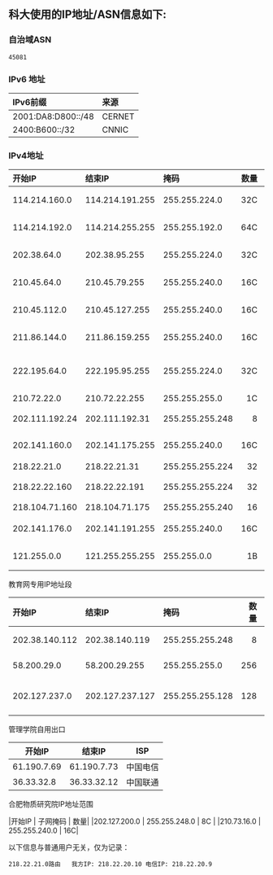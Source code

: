 ## 科大使用的IP地址/ASN信息如下:

### 自治域ASN
```
45081
```

### IPv6 地址

| IPv6前缀           |    来源   |
| :----------------- | :-------- |
| 2001:DA8:D800::/48 | CERNET    |
| 2400:B600::/32     | CNNIC     |

### IPv4地址

| 开始IP        |      结束IP     |     掩码      | 数量 | 出口  |
| :------------ | :-------------- | :------------ | --: | :--- |
| 114.214.160.0 | 114.214.191.255 | 255.255.224.0 | 32C | CERNET中国教育网 |
| 114.214.192.0 | 114.214.255.255 | 255.255.192.0 | 64C | CERNET中国教育网 |
| 202.38.64.0   | 202.38.95.255   | 255.255.224.0 | 32C | CERNET中国教育网 |
| 210.45.64.0   | 210.45.79.255   | 255.255.240.0 | 16C | CERNET中国教育网 |
| 210.45.112.0  | 210.45.127.255  | 255.255.240.0 | 16C | CERNET中国教育网 |
| 211.86.144.0  | 211.86.159.255  | 255.255.240.0 | 16C | CERNET中国教育网 |
| 222.195.64.0  | 222.195.95.255  | 255.255.224.0 | 32C | CERNET中国教育网合计208C |
| 210.72.22.0   | 210.72.22.255   | 255.255.255.0   | 1C  | 科技网 |
| 202.111.192.24| 202.111.192.31  | 255.255.255.248 |  8  | 中国电信CN2(Port1) |
| 202.141.160.0 | 202.141.175.255 | 255.255.240.0   | 16C | 中国电信(科大自有IP) |
| 218.22.21.0   | 218.22.21.31    | 255.255.255.224 | 32  | 中国电信 |
| 218.22.22.160 | 218.22.22.191   | 255.255.255.224 | 32  | 中国电信(Port2) |
| 218.104.71.160| 218.104.71.175  | 255.255.255.240 | 16  | 中国联通 |
| 202.141.176.0 | 202.141.191.255 | 255.255.240.0  | 16C  | 中国移动(科大自有IP) |
| 121.255.0.0   | 121.255.255.255 | 255.255.0.0    |  1B  | 中国移动(科大自有IP) |

教育网专用IP地址段

| 开始IP        |      结束IP     |     掩码      | 数量 | 用途  |
| :------------ | :-------------- | :------------ | --: | :--- |
| 202.38.140.112 | 202.38.140.119 | 255.255.255.248 |  8 |高能物理使用 |
| 58.200.29.0    | 58.200.29.255  | 255.255.255.0   |256 |CERNET-ETS |
| 202.127.237.0  | 202.127.237.127| 255.255.255.128 |128 |CERNET-ETS(不用) |


管理学院自用出口

| 开始IP  | 结束IP | ISP |
| ------- | -------| -------|
|61.190.7.69 | 61.190.7.73 | 中国电信 |
|36.33.32.8 | 36.33.32.12  | 中国联通 |

合肥物质研究院IP地址范围

|开始IP  |          子网掩码 | 数量|
|202.127.200.0  |   255.255.248.0 |  8C |
|210.73.16.0    |   255.255.240.0 |  16C|

以下信息与普通用户无关，仅为记录：
```
218.22.21.0路由   我方IP: 218.22.20.10 电信IP: 218.22.20.9
```
